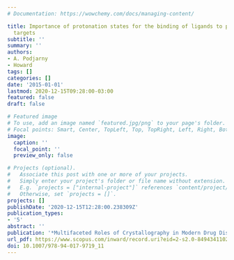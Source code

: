 ```yaml
---
# Documentation: https://wowchemy.com/docs/managing-content/

title: Importance of protonation states for the binding of ligands to pharmaceutical
  targets
subtitle: ''
summary: ''
authors:
- A. Podjarny
- Howard
tags: []
categories: []
date: '2015-01-01'
lastmod: 2020-12-15T09:28:00-03:00
featured: false
draft: false

# Featured image
# To use, add an image named `featured.jpg/png` to your page's folder.
# Focal points: Smart, Center, TopLeft, Top, TopRight, Left, Right, BottomLeft, Bottom, BottomRight.
image:
  caption: ''
  focal_point: ''
  preview_only: false

# Projects (optional).
#   Associate this post with one or more of your projects.
#   Simply enter your project's folder or file name without extension.
#   E.g. `projects = ["internal-project"]` references `content/project/deep-learning/index.md`.
#   Otherwise, set `projects = []`.
projects: []
publishDate: '2020-12-15T12:28:00.238309Z'
publication_types:
- '5'
abstract: ''
publication: '*Multifaceted Roles of Crystallography in Modern Drug Discovery*'
url_pdf: https://www.scopus.com/inward/record.uri?eid=2-s2.0-84943411021&doi=10.1007%2f978-94-017-9719_11&partnerID=40&md5=ee37b5caf0c9d0559909b7742f8c806f
doi: 10.1007/978-94-017-9719_11
---
```

